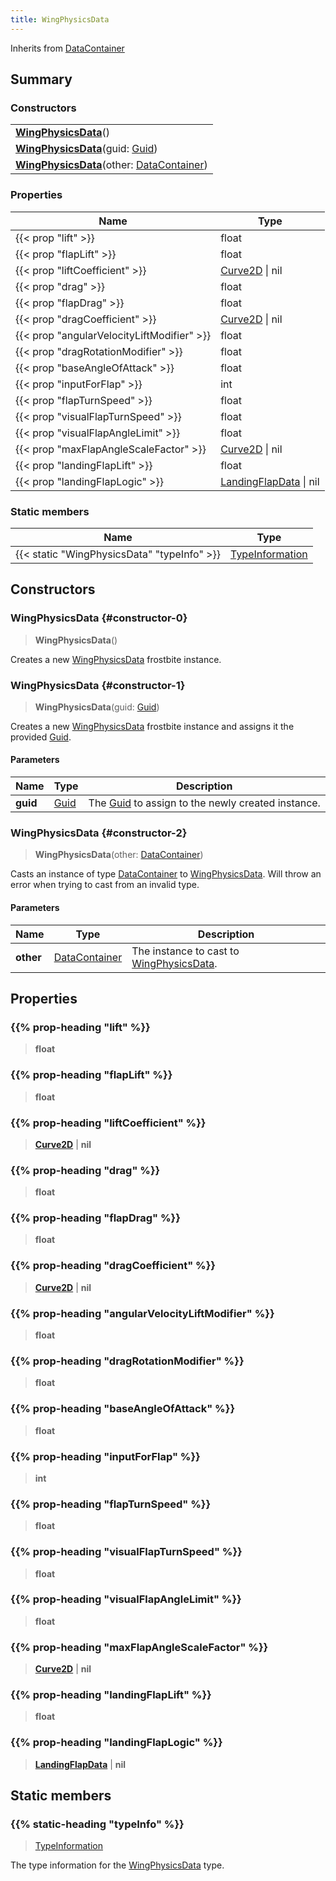 ```yaml
---
title: WingPhysicsData
---
```


Inherits from 
[DataContainer](/vext/ref/shared/class/datacontainer)

## Summary
### Constructors
| |
| ----------- |
| **[WingPhysicsData](#constructor-0)**() |
| **[WingPhysicsData](#constructor-1)**(guid: [Guid](/vext/ref/shared/class/guid)) |
| **[WingPhysicsData](#constructor-2)**(other: [DataContainer](/vext/ref/shared/class/datacontainer)) |

### Properties
| Name | Type |
| ---- | ---- |
| {{< prop "lift" >}} | float |
| {{< prop "flapLift" >}} | float |
| {{< prop "liftCoefficient" >}} | [Curve2D](/vext/ref/fb/curve2d) \| nil |
| {{< prop "drag" >}} | float |
| {{< prop "flapDrag" >}} | float |
| {{< prop "dragCoefficient" >}} | [Curve2D](/vext/ref/fb/curve2d) \| nil |
| {{< prop "angularVelocityLiftModifier" >}} | float |
| {{< prop "dragRotationModifier" >}} | float |
| {{< prop "baseAngleOfAttack" >}} | float |
| {{< prop "inputForFlap" >}} | int |
| {{< prop "flapTurnSpeed" >}} | float |
| {{< prop "visualFlapTurnSpeed" >}} | float |
| {{< prop "visualFlapAngleLimit" >}} | float |
| {{< prop "maxFlapAngleScaleFactor" >}} | [Curve2D](/vext/ref/fb/curve2d) \| nil |
| {{< prop "landingFlapLift" >}} | float |
| {{< prop "landingFlapLogic" >}} | [LandingFlapData](/vext/ref/fb/landingflapdata) \| nil |

### Static members
| Name | Type |
| ---- | ---- |
| {{< static "WingPhysicsData" "typeInfo" >}} | [TypeInformation](/vext/ref/shared/class/typeinformation) |

## Constructors
### WingPhysicsData {#constructor-0}
> **WingPhysicsData**()

Creates a new [WingPhysicsData](/vext/ref/fb/wingphysicsdata) frostbite instance.

### WingPhysicsData {#constructor-1}
> **WingPhysicsData**(guid: [Guid](/vext/ref/shared/class/guid))

Creates a new [WingPhysicsData](/vext/ref/fb/wingphysicsdata) frostbite instance and assigns it the provided [Guid](/vext/ref/shared/class/guid).

#### Parameters
| Name | Type | Description |
| ---- | ---- | ----------- |
| **guid** | [Guid](/vext/ref/shared/class/guid) | The [Guid](/vext/ref/shared/class/guid) to assign to the newly created instance. |

### WingPhysicsData {#constructor-2}
> **WingPhysicsData**(other: [DataContainer](/vext/ref/shared/class/datacontainer))

Casts an instance of type [DataContainer](/vext/ref/shared/class/datacontainer) to [WingPhysicsData](/vext/ref/fb/wingphysicsdata). Will throw an error when trying to cast from an invalid type.

#### Parameters
| Name | Type | Description |
| ---- | ---- | ----------- |
| **other** | [DataContainer](/vext/ref/shared/class/datacontainer) | The instance to cast to [WingPhysicsData](/vext/ref/fb/wingphysicsdata). |

## Properties
### {{% prop-heading "lift" %}}
> **float**

### {{% prop-heading "flapLift" %}}
> **float**

### {{% prop-heading "liftCoefficient" %}}
> **[Curve2D](/vext/ref/fb/curve2d)** | **nil**

### {{% prop-heading "drag" %}}
> **float**

### {{% prop-heading "flapDrag" %}}
> **float**

### {{% prop-heading "dragCoefficient" %}}
> **[Curve2D](/vext/ref/fb/curve2d)** | **nil**

### {{% prop-heading "angularVelocityLiftModifier" %}}
> **float**

### {{% prop-heading "dragRotationModifier" %}}
> **float**

### {{% prop-heading "baseAngleOfAttack" %}}
> **float**

### {{% prop-heading "inputForFlap" %}}
> **int**

### {{% prop-heading "flapTurnSpeed" %}}
> **float**

### {{% prop-heading "visualFlapTurnSpeed" %}}
> **float**

### {{% prop-heading "visualFlapAngleLimit" %}}
> **float**

### {{% prop-heading "maxFlapAngleScaleFactor" %}}
> **[Curve2D](/vext/ref/fb/curve2d)** | **nil**

### {{% prop-heading "landingFlapLift" %}}
> **float**

### {{% prop-heading "landingFlapLogic" %}}
> **[LandingFlapData](/vext/ref/fb/landingflapdata)** | **nil**

## Static members
### {{% static-heading "typeInfo" %}}
> [TypeInformation](/vext/ref/shared/class/typeinformation)

The type information for the [WingPhysicsData](/vext/ref/fb/wingphysicsdata) type.

